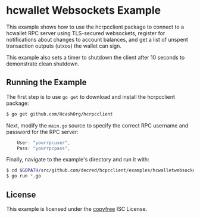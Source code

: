 hcwallet Websockets Example
============================

This example shows how to use the hcrpcclient package to connect to a hcwallet
RPC server using TLS-secured websockets, register for notifications about
changes to account balances, and get a list of unspent transaction outputs
(utxos) the wallet can sign.

This example also sets a timer to shutdown the client after 10 seconds to
demonstrate clean shutdown.

## Running the Example

The first step is to use `go get` to download and install the hcrpcclient
package:

```bash
$ go get github.com/HcashOrg/hcrpcclient
```

Next, modify the `main.go` source to specify the correct RPC username and
password for the RPC server:

```Go
	User: "yourrpcuser",
	Pass: "yourrpcpass",
```

Finally, navigate to the example's directory and run it with:

```bash
$ cd $GOPATH/src/github.com/decred/hcpcclient/examples/hcwalletwebsockets
$ go run *.go
```

## License

This example is licensed under the [copyfree](http://copyfree.org) ISC License.
